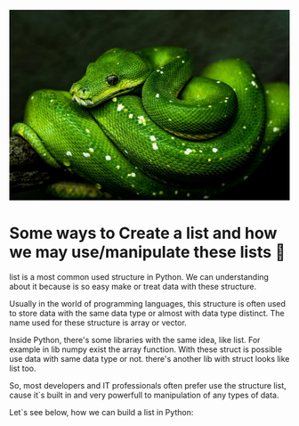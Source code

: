 ![lists](https://github.com/ramondata/Tipos_de_dados/blob/master/david-clode-vb-3qEe3rg8-unsplash.jpg)

Some ways to Create a list and how we may use/manipulate these lists 🐍
===========

list is a most common used structure in Python. We can understanding about it because is so easy make or treat data with these structure.

Usually in the world of programming languages, this structure is often used to store data with the same data type or almost with data type distinct.
The name used for these structure is array or vector.

Inside Python, there's some libraries with the same idea, like list. For example in lib numpy exist the array function. With these struct is possible use data with same data type or not. there's another lib with struct looks like list too.

So, most developers and IT professionals often prefer use the structure list, cause it`s built in and very powerfull to manipulation of any types of data.

Let`s see below, how we can build a list in Python:

